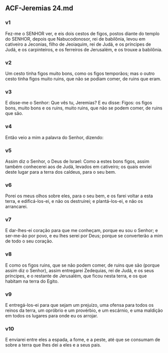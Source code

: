 ## ACF-Jeremias 24.md
### v1
 Fez-me o SENHOR ver, e eis dois cestos de figos, postos diante do templo do SENHOR, depois que Nabucodonosor, rei de babilônia, levou em cativeiro a Jeconias, filho de Jeoiaquim, rei de Judá, e os príncipes de Judá, e os carpinteiros, e os ferreiros de Jerusalém, e os trouxe a babilônia.
### v2
 Um cesto tinha figos muito bons, como os figos temporãos; mas o outro cesto tinha figos muito ruins, que não se podiam comer, de ruins que eram.
### v3
 E disse-me o Senhor: Que vês tu, Jeremias? E eu disse: Figos: os figos bons, muito bons e os ruins, muito ruins, que não se podem comer, de ruins que são.
### v4
 Então veio a mim a palavra do Senhor, dizendo:
### v5
 Assim diz o Senhor, o Deus de Israel: Como a estes bons figos, assim também conhecerei aos de Judá, levados em cativeiro; os quais enviei deste lugar para a terra dos caldeus, para o seu bem.
### v6
 Porei os meus olhos sobre eles, para o seu bem, e os farei voltar a esta terra, e edificá-los-ei, e não os destruirei; e plantá-los-ei, e não os arrancarei.
### v7
 E dar-lhes-ei coração para que me conheçam, porque eu sou o Senhor; e ser-me-ão por povo, e eu lhes serei por Deus; porque se converterão a mim de todo o seu coração.
### v8
 E como os figos ruins, que se não podem comer, de ruins que são (porque assim diz o Senhor), assim entregarei Zedequias, rei de Judá, e os seus príncipes, e o restante de Jerusalém, que ficou nesta terra, e os que habitam na terra do Egito.
### v9
 E entregá-los-ei para que sejam um prejuízo, uma ofensa para todos os reinos da terra, um opróbrio e um provérbio, e um escárnio, e uma maldição em todos os lugares para onde eu os arrojar.
### v10
 E enviarei entre eles a espada, a fome, e a peste, até que se consumam de sobre a terra que lhes dei a eles e a seus pais.
